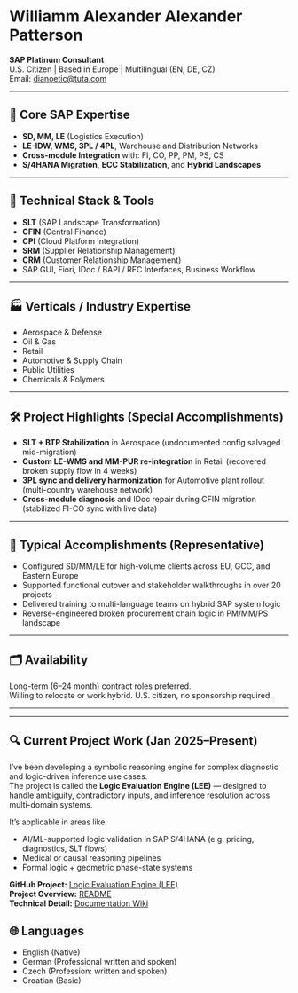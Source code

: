 # Williamm Alexander Alexander Patterson  
**SAP Platinum Consultant**  
U.S. Citizen | Based in Europe | Multilingual (EN, DE, CZ)  
Email: dianoetic@tuta.com  

---

## 🧩 Core SAP Expertise  

- **SD, MM, LE** (Logistics Execution)  
- **LE-IDW, WMS, 3PL / 4PL**, Warehouse and Distribution Networks  
- **Cross-module Integration** with: FI, CO, PP, PM, PS, CS  
- **S/4HANA Migration**, **ECC Stabilization**, and **Hybrid Landscapes**

---

## 🔌 Technical Stack & Tools

- **SLT** (SAP Landscape Transformation)  
- **CFIN** (Central Finance)  
- **CPI** (Cloud Platform Integration)  
- **SRM** (Supplier Relationship Management)  
- **CRM** (Customer Relationship Management)  
- SAP GUI, Fiori, IDoc / BAPI / RFC Interfaces, Business Workflow

---

## 🏭 Verticals / Industry Expertise

- Aerospace & Defense  
- Oil & Gas  
- Retail  
- Automotive & Supply Chain  
- Public Utilities  
- Chemicals & Polymers  

---

## 🛠️ Project Highlights (Special Accomplishments)

- **SLT + BTP Stabilization** in Aerospace (undocumented config salvaged mid-migration)  
- **Custom LE-WMS and MM-PUR re-integration** in Retail (recovered broken supply flow in 4 weeks)  
- **3PL sync and delivery harmonization** for Automotive plant rollout (multi-country warehouse network)  
- **Cross-module diagnosis** and IDoc repair during CFIN migration (stabilized FI-CO sync with live data)  

---

## 📐 Typical Accomplishments (Representative)

- Configured SD/MM/LE for high-volume clients across EU, GCC, and Eastern Europe  
- Supported functional cutover and stakeholder walkthroughs in over 20 projects  
- Delivered training to multi-language teams on hybrid SAP system logic  
- Reverse-engineered broken procurement chain logic in PM/MM/PS landscape  

---

## 🗂️ Availability

Long-term (6–24 month) contract roles preferred.  
Willing to relocate or work hybrid. U.S. citizen, no sponsorship required.  

---

---

## 🔍 Current Project Work (Jan 2025–Present)

I’ve been developing a symbolic reasoning engine for complex diagnostic and logic-driven inference use cases.  
The project is called the **Logic Evaluation Engine (LEE)** — designed to handle ambiguity, contradictory inputs, and inference resolution across multi-domain systems.

It’s applicable in areas like:
- AI/ML-supported logic validation in SAP S/4HANA (e.g. pricing, diagnostics, SLT flows)
- Medical or causal reasoning pipelines
- Formal logic + geometric phase-state systems

**GitHub Project:** [Logic Evaluation Engine (LEE)](https://github.com/KILGORETROUT111/logic-evaluation-engine)  
**Project Overview:** [README](https://github.com/KILGORETROUT111/logic-evaluation-engine/blob/main/README.md)  
**Technical Detail:** [Documentation Wiki](https://github.com/KILGORETROUT111/logic-evaluation-engine/wiki/1-Overview)

## 🌐 Languages

- English (Native)  
- German (Professional written and spoken)  
- Czech (Profession: written and spoken)  
- Croatian (Basic) 
